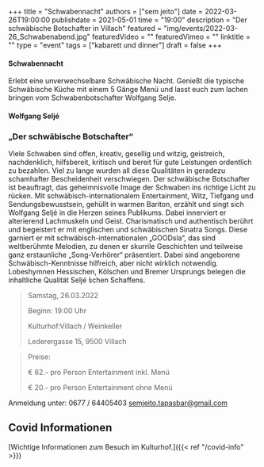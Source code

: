 +++
title = "Schwabennacht"
authors = ["sem jeito"]
date = 2022-03-26T19:00:00
publishdate = 2021-05-01
time = "19:00"
description = "Der schwäbische Botschafter in Villach"
featured = "img/events/2022-03-26_Schwabenabend.jpg"
featuredVideo = ""
featuredVimeo = ""
linktitle = ""
type = "event"
tags = ["kabarett und dinner"]
draft = false
+++

#### Schwabennacht

Erlebt eine unverwechselbare Schwäbische Nacht. Genießt die typische Schwäbische Küche mit einem 5 Gänge Menü und lasst euch zum lachen bringen vom Schwabenbotschafter Wolfgang Selje.

#### Wolfgang Seljé

### „Der schwäbische Botschafter“

Viele Schwaben sind offen, kreativ, gesellig und witzig, geistreich, nachdenklich, hilfsbereit, kritisch und bereit für gute Leistungen ordentlich zu bezahlen.
Viel zu lange wurden all diese Qualitäten in geradezu schamhafter Bescheidenheit verschwiegen. Der schwäbische Botschafter ist beauftragt, das geheimnisvolle Image der Schwaben ins richtige Licht zu rücken. Mit schwäbisch-internationalem Entertainment, Witz, Tiefgang und Sendungsbewusstsein, gehüllt in warmen Bariton, erzählt und singt sich Wolfgang Seljé in die Herzen seines Publikums. Dabei innerviert er alterierend Lachmuskeln und Geist. Charismatisch und authentisch berührt und begeistert er mit englischen und schwäbischen Sinatra Songs. Diese garniert er mit schwäbisch-internationalen „GOODsla“, das sind weltberühmte Melodien, zu denen er skurrile Geschichten und teilweise ganz erstaunliche „Song-Verhörer“ präsentiert.
Dabei sind angeborene Schwäbisch-Kenntnisse hilfreich, aber nicht wirklich notwendig. Lobeshymnen Hessischen, Kölschen und Bremer Ursprungs belegen die inhaltliche Qualität Seljé ́schen Schaffens.


>Samstag, 26.03.2022
>
>Beginn: 19:00 Uhr
>
>Kulturhof:Villach / Weinkeller
>
>Lederergasse 15, 9500 Villach


> Preise: 
>
>€ 62.- pro Person Entertainment inkl. Menü
> 
>€ 20.- pro Person Entertainment ohne Menü



Anmeldung unter:
0677 / 64405403
semjeito.tapasbar@gmail.com



## Covid Informationen

[Wichtige Informationen zum Besuch im Kulturhof.]({{< ref "/covid-info" >}})
